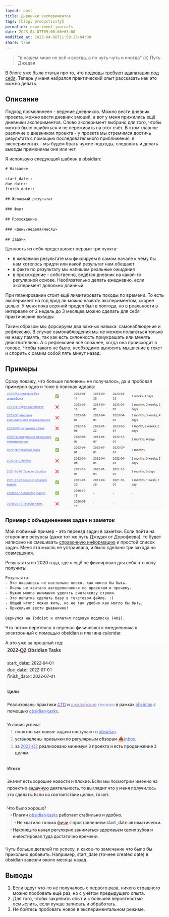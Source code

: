 ```yaml
---
layout: post
title: Дневники экспериментов
tags: [blog, productivity]
permalink: experiment-journals
date: 2023-04-07T09:00:00+03:00
modified_at: 2023-04-08T11:58:27+04:00
share: true
---
```


> "в нашем мире не всё и всегда, а по чуть-чуть и иногда" (с) Путь Джедая

В блоге уже была статья про то, что [подходы требуют адапатации под себя](/adapt-process/). Теперь у меня набрался практический опыт рассказать как это можно делать.

<!-- more -->

## Описание

Подход прямолинеен - ведение дневников. Можно вести дневник проекта, можно вести дневник эмоций, а вот у меня прижились ещё дневники экспериментов. Слово эксперимент выбрано для того, чтобы можно было ошибиться и не переживать на этот счёт. В этом главное различие с дневником проекта - у проекта мы стремимся достичь результата с помощью последовательного приближения, в экспериментах - мы будем брать чужие подходы, следовать и делать выводы применимы они или нет.

Я использую следующий шаблон в obsidian:
```
# Название

start_date::
due_date::
finish_date::

## Желаемый результат

### Факт

## Прохождение

### <день/неделя/месяц>

## Задачи
```

Ценность из себя представляет первые три пункта:
- в желаемой результате мы фиксируем в самом начале к чему бы нам хотелось придти или какой результат нам обещают
- в факте по результату мы напишем реальные ожидания
- в прохождение - собственно, ведётся дневник на какой-то регулярной основе. Необязательно делать ежедневно, если эксперимент довольно длинный.

При планировании стоит ещё лимитировать походы по времени. То есть эксперимент на год вряд ли можно назвать экспериментом, скорее целью. У меня пока верхний предел был в полгода, но в реальности в интервале от 2 недель до 3 месяцев можно сделать для себя практические выводы.

Таким образом мы форсируем два важных навыка: самонаблюдение и рефлексию. В случае самонаблюдения мы не можем полагаться только на нашу память, так как есть склонность приукрашать или менять действительно. А с рефлексией всё сложнее, когда она происходит в голове. Чтобы такого не было, необходимо выносить мышление в текст и спорить с самим собой пять минут назад.

## Примеры

Сразу покажу, что больше половины не получалось, да и пробовал примерно одно и тоже в поисках идеала:
![Примеры подходов](/images/Pasted%20image%2020230407112410.png)

### Пример с объединением задач и заметок

Мой любимый пример - это переезд задач в заметки. Если пойти на сторонние ресурсы (даже тот же путь Джедая от Дорофеева), то будет написано не смешивать [справочную информацию](https://www.youtube.com/watch?v=Kd0GLCSYVDc) и простой список задач. Меня эта мысль не устраивала, и было сделано три захода на совмещения.

Результаты из 2020 года, где я ещё не фиксировал для себя что хочу получить:
```
Результаты:
- Это оказалось не настолько плохо, как могло бы быть.
- Очень не хватало автодополнения по проектам и прочему.
- Нужно много внимания уделять синтаксису строки.
- Это попытка сделать базу в текстовом файле. :(
- Общий итог: можно жить, но не так удобно как могло бы быть.
- Прикольно вести дневничок!

Вернулся на Todoist и оплатил годовую подписку (40$).
```
Что потом перетекло в перенос физического ежедневника в электронный с помощью obsidian и плагина calendar.

А это уже за прошлый год:
![Ура задачи в заметках](/images/Pasted%20image%2020230408114111.png)

Чуть больше деталей по успеху, и какое-то замечание что было бы прикольно добавить. Например, start_date (точнее created date) в obsidian завезли около месяца назад.

## Выводы

1. Если вдруг что-то не получалось с первого раза, ничего страшного можно пробовать ещё раз, но с учётом предыдущего опыта.
2. Для того, чтобы закрепить опыт и с большей вероятностью осмыслить, если лучше записать и обработать.
3. Не бойтесь пробовать новое в экспериментальном режиме.
